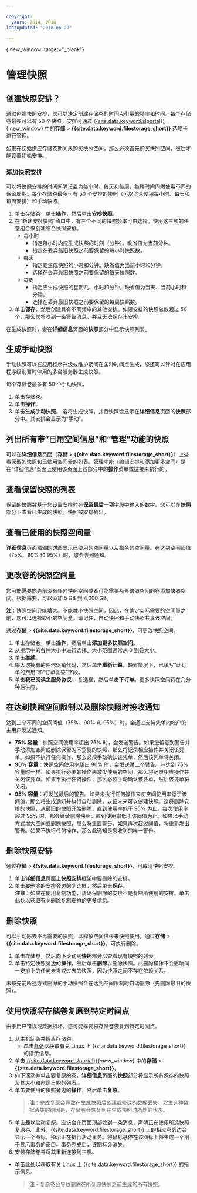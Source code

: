 ```yaml
---

copyright:
  years: 2014, 2018
lastupdated: "2018-06-29"

---
```

{:new_window: target="_blank"}


# 管理快照

## 创建快照安排？

通过创建快照安排，您可以决定创建存储卷的时间点引用的频率和时间。每个存储卷最多可以有 50 个快照。安排可通过 [{{site.data.keyword.slportal}}](https://control.softlayer.com/){:new_window} 中的**存储** > **{{site.data.keyword.filestorage_short}}** 选项卡进行管理。


如果在初始供应存储卷期间未购买快照空间，那么必须首先购买快照空间，然后才能设置初始安排。

### 添加快照安排

可以将快照安排的时间间隔设置为每小时、每天和每周，每种时间间隔使用不同的保留周期。每个存储卷最多可有 50 个安排的快照（可以混合使用每小时、每天和每周安排）和手动快照。

1. 单击存储卷，单击**操作**，然后单击**安排快照**。
2. 在“新建安排快照”窗口中，有三个不同的快照频率可供选择。使用这三项的任意组合来创建综合快照安排。
   - 每小时
      - 指定每小时内应生成快照的时刻（分钟）。缺省值为当前分钟。
      - 指定在丢弃最旧快照之前要保留的每小时快照数。
   - 每天
      - 指定要生成快照的小时和分钟。缺省值为当前小时和分钟。
      - 选择在丢弃最旧快照之前要保留的每天快照数。
   - 每周
      - 指定应生成快照的星期几、小时和分钟。缺省值为当天、当前小时和分钟。
      - 选择在丢弃最旧快照之前要保留的每周快照数。
3. 单击**保存**，然后创建具有不同频率的其他安排。如果安排的快照总数超过 50 个，那么您将收到一条警告消息，并且无法保存该安排。

在生成快照时，会在**详细信息**页面的**快照**部分中显示快照列表。

## 生成手动快照

手动快照可以在应用程序升级或维护期间在各种时间点生成。您还可以针对在应用程序级别暂时停用的多台服务器生成快照。

每个存储卷最多有 50 个手动快照。

1. 单击存储卷。
2. 单击**操作**。
3. 单击**生成手动快照**。
这将生成快照，并且快照会显示在**详细信息**页面的**快照**部分中。其安排会显示为“手动”。

## 列出所有带“已用空间信息”和“管理”功能的快照

可以在**详细信息**页面（**存储** > **{{site.data.keyword.filestorage_short}}**）上查看保留的快照和已使用空间量的列表。管理功能（编辑安排和添加更多空间）是在“详细信息”页面上使用该页面上各部分中的**操作**菜单或链接来执行的。

## 查看保留快照的列表

保留的快照数基于您设置安排时在**保留最后一项**字段中输入的数字。您可以在**快照**部分下查看已生成的快照。快照按安排列出。

## 查看已使用的快照空间量

**详细信息**页面顶部的饼图显示已使用的空间量以及剩余的空间量。在达到空间阈值（75%、90% 和 95%）时，您会收到通知。

## 更改卷的快照空间量

您可能需要向先前没有任何快照空间或者可能需要额外快照空间的卷添加快照空间。根据需要，可以添加 5 GB 到 4,000 GB。 

**注**：快照空间只能增大。不能减小快照空间。因此，在确定实际需要的空间量之前，您可以选择较小的空间量。请记住，自动快照和手动快照共享该空间。

通过**存储** > **{{site.data.keyword.filestorage_short}}**，可更改快照空间。

1. 单击存储卷，单击**操作**，然后单击**添加更多快照空间**。
2. 从提示中的各种大小中进行选择。大小范围通常从 0 到卷大小。
3. 单击**继续**。
4. 输入您拥有的任何促销代码，然后单击**重新计算**。缺省情况下，已填写“此订单的费用”和“订单复查”字段。
5. 单击**我已阅读主服务协议...** 复选框，然后单击**下订单**。更多快照空间将在几分钟后供应。

## 在达到快照空间限制以及删除快照时接收通知

达到三个不同的空间阈值（75%、90% 和 95%）时，会通过支持凭单向帐户的主用户发送通知。

- **75% 容量**：快照空间使用率超出 75% 时，会发送警告。如果您留意到警告并手动添加空间或删除保留的不需要的快照，那么将记录相应操作并关闭该凭单。如果不执行任何操作，那么必须手动确认该凭单，然后该凭单将关闭。
- **90% 容量**：快照空间使用率超出 90% 时，会发送第二个警告。与达到 75% 容量时一样，如果执行必要的操作来减少使用的空间，那么将记录相应操作并关闭该凭单。如果不执行任何操作，那么必须手动确认该凭单，然后该凭单将关闭。
- **95% 容量**：将发送最后的警告。如果未执行任何操作来使空间使用率低于该阈值，那么将生成通知并执行自动删除，以便未来可以创建快照。这将删除安排的快照，从最旧的快照开始删除，直到使用率低于 95% 为止。每次使用率超过 95% 时，都会继续删除快照，直到使用率低于该阈值为止。如果以手动方式增大空间或删除快照，那么将重置警告，如果再次超过阈值，将重新发出警告。如果不执行任何操作，那么此通知是您收到的唯一警告。

## 删除快照安排

通过**存储** > **{{site.data.keyword.filestorage_short}}**，可取消快照安排。

1. 单击**详细信息**页面上**快照安排**框架中要删除的安排。
2. 单击要删除的安排旁边的复选框，然后单击**保存**。<br />
**注意**：如果在使用复制功能，请确保删除的安排不是复制所使用的安排。单击[此处](replication.html)以获取有关删除复制安排的更多信息。

## 删除快照

可以手动除去不再需要的快照，以释放空间供未来快照使用。通过**存储** > **{{site.data.keyword.filestorage_short}}**，可执行删除。

1. 单击存储卷，然后向下滚动到**快照**部分以查看现有快照的列表。
2. 单击特定快照旁边的**操作**，然后单击**删除**以删除快照。此删除操作不会影响同一安排上的任何未来或过去的快照，因为快照之间不存在依赖关系。

未按先前所述方式删除的手动快照会在达到空间限制时自动删除（先删除最旧的快照）。

## 使用快照将存储卷复原到特定时间点

由于用户错误或数据损坏，您可能需要将存储卷恢复到特定时间点。

1. 从主机卸装并拆离存储卷。
   - 单击[此处](accessing-file-storage-linux.html)以获取有关 Linux 上 {{site.data.keyword.filestorage_short}} 的指示信息。
2. 单击 [{{site.data.keyword.slportal}}](https://control.softlayer.com/){:new_window} 中的**存储** > **{{site.data.keyword.filestorage_short}}**。
3. 向下滚动并单击要复原的卷。**详细信息**页面的**快照**部分将显示所有保存的快照及其大小和创建日期的列表。
4. 单击要使用的快照旁边的**操作**，然后单击**复原**。<br/>
   >**注**：完成复原会导致在生成快照后创建或修改的数据丢失。发生这种数据丢失的原因是，存储卷会恢复到在生成快照时所处的状态。 
5. 单击**是**以启动复原。应该会在页面顶部收到一条消息，声明正在使用所选快照复原卷。此外，{{site.data.keyword.filestorage_short}} 上的相应卷旁边会显示一个图标，指示正在执行活动事务。将鼠标悬停在该图标上将生成一个用于显示事务的窗口。事务完成后，该图标会消失。
6. 安装存储卷并将其重新连接到主机。
  - 单击[此处](accessing-file-storage-linux.html)以获取有关 Linux 上 {{site.data.keyword.filestorage_short}} 的指示信息。
    >**注** - 复原卷会导致删除在所复原快照之前生成的所有快照。
